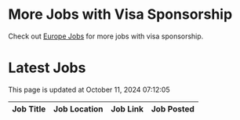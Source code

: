 # More Jobs with Visa Sponsorship

Check out [Europe Jobs](https://github.com/sureshparimi/europejobs#latest-jobs) for more jobs with visa sponsorship.

# Latest Jobs

This page is updated at October 11, 2024 07:12:05

| Job Title | Job Location | Job Link | Job Posted |
| --- | --- | --- | --- |
